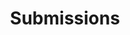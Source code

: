 ---
layout: page
title: Submissions
nav: true
nav_order: 8
dropdown: true
children:
  - title: Papers
    permalink: /cfp/
  - title: Grand challenges
    permalink: /cfg/
---